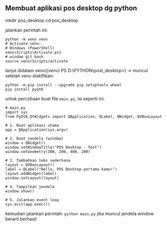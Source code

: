 ## Membuat aplikasi pos desktop dg python

mkdir pos_desktop
cd pos_desktop

jalankan perintah ini: 

```
python -m venv venv
# Activate venv:
# Windows (PowerShell)
venv\Scripts\Activate.ps1
# window git bash
source venv/Scripts/activate
```
lanjut didalam venv((venv) PS D:\PYTHON\post_desktop>) -> muncul setelah venv diaktfikan:

```
python -m pip install --upgrade pip setuptools wheel
pip install pyqt6
```

untuk percobaan buat file `main.py`, isi seperti ini:
```
# main.py
import sys
from PyQt6.QtWidgets import QApplication, QLabel, QWidget, QVBoxLayout

# 1. Buat aplikasi utama
app = QApplication(sys.argv)

# 2. Buat jendela (window)
window = QWidget()
window.setWindowTitle("POS Desktop - Test")
window.setGeometry(300, 200, 400, 200)

# 3. Tambahkan teks sederhana
layout = QVBoxLayout()
label = QLabel("Hello, POS Desktop pertama kamu!")
layout.addWidget(label)
window.setLayout(layout)

# 4. Tampilkan jendela
window.show()

# 5. Jalankan event loop
sys.exit(app.exec())

```

kemudian jalankan perintah: `python main.py`
jika muncul jendela window berarti berhasil



